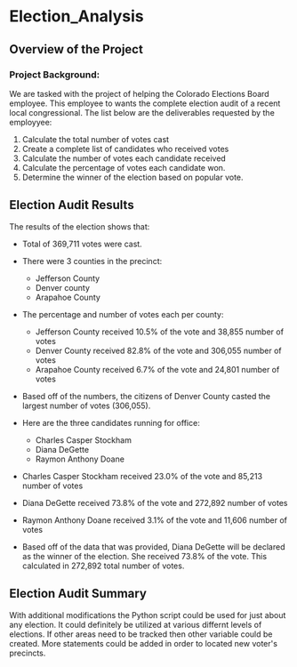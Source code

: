 # Election_Analysis

## Overview of the Project

### Project Background:

We are tasked with the project of helping the Colorado Elections Board employee. This employee to wants the complete election audit of a recent local congressional. The list below are the deliverables requested by the employyee:

1. Calculate the total number of votes cast
2. Create a complete list of candidates who received votes
3. Calculate the number of votes each candidate received 
4. Calculate the percentage of votes each candidate won.
5. Determine the winner of the election based on popular vote.

## Election Audit Results
The results of the election shows that:

- Total of 369,711 votes were cast.
- There were 3 counties in the precinct:
	- Jefferson County
	- Denver county
	- Arapahoe County
- The percentage and number of votes each per county:
	- Jefferson County received 10.5% of the vote and 38,855 number of votes  
	- Denver County received 82.8% of the vote and 306,055 number of votes
	- Arapahoe County received 6.7% of the vote and 24,801 number of votes 
- Based off of the numbers, the citizens of Denver County casted the largest number of votes (306,055).

- Here are the three candidates running for office: 
	- Charles Casper Stockham 
	- Diana DeGette 
	- Raymon Anthony Doane
- Charles Casper Stockham received 23.0% of the vote and 85,213 number of votes
- Diana DeGette received 73.8% of the vote and 272,892 number of votes
- Raymon Anthony Doane received 3.1% of the vote and 11,606 number of votes

- Based off of the data that was provided, Diana DeGette will be declared as the winner of the election. She received 73.8% of the vote. This calculated in 272,892 total number of votes.

## Election Audit Summary

With additional modifications the Python script could be used for just about any election. It could definitely be utilized at various differnt levels of elections.   If other areas need to be tracked then other variable could be created. More statements could be added in order to located new voter's precincts. 
